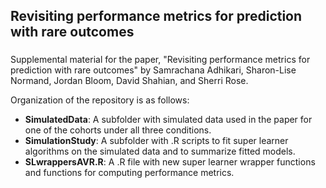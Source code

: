 ## Revisiting performance metrics for prediction with rare outcomes
### 

Supplemental material for the paper, "Revisiting performance metrics for prediction with rare outcomes" by Samrachana Adhikari, Sharon-Lise Normand, Jordan Bloom, David Shahian, and Sherri Rose.

Organization of the repository is as follows:

- **SimulatedData**: A subfolder with simulated data used in the paper for one of the cohorts under all three conditions.
- **SimulationStudy**: A subfolder with .R scripts to fit super learner algorithms on the simulated data and to summarize fitted models.
- **SLwrappersAVR.R**: A .R file with new super learner wrapper functions and functions for computing performance metrics.







